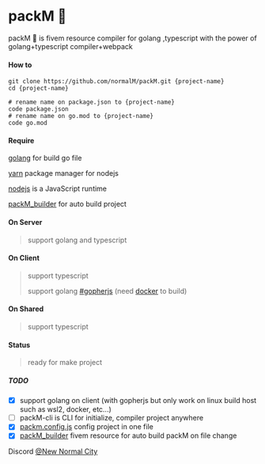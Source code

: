 # packM 🧬

packM 🧬 is fivem resource compiler for golang ,typescript with the power of golang+typescript compiler+webpack

#### How to
```console
git clone https://github.com/normalM/packM.git {project-name}
cd {project-name}

# rename name on package.json to {project-name}
code package.json
# rename name on go.mod to {project-name}
code go.mod
```
#### Require
[golang](https://golang.org/) for build go file

[yarn](https://yarnpkg.com/) package manager for nodejs

[nodejs](https://nodejs.org/) is a JavaScript runtime 

[packM_builder](https://github.com/normalM/packM_builder) for auto build project
#### On Server

> support golang and typescript

#### On Client

> support typescript
>
> support golang [#gopherjs](https://github.com/gopherjs/gopherjs) (need [docker](https://www.docker.com/products/docker-desktop) to build)
#### On Shared
> support typescript
#### Status

> ready for make project

##### TODO
-   [x] support golang on client (with gopherjs but only work on linux build host such as wsl2, docker, etc...)
-   [ ] packM-cli is CLI for initialize, compiler project anywhere
-   [x] [packm.config.js](/packm.config.js) config project in one file
-   [x] [packM_builder](https://github.com/normalM/packM_builder) fivem resource for auto build packM on file change

Discord [@New Normal City](https://discord.gg/Sagt9MEMq6)
